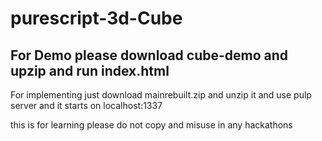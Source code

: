 # purescript-3d-Cube
## For Demo please download cube-demo and upzip and run index.html

For implementing just download mainrebuilt.zip and unzip it and use pulp server and it starts on localhost:1337

this is for learning please do not copy and misuse in any hackathons
